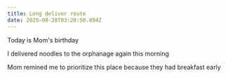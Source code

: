 ```yaml
---
title: Long deliver route
date: 2025-08-28T03:20:50.894Z
---
```


Today is Mom's birthday

I delivered noodles to the orphanage again this morning

Mom remined me to prioritize this place because they had breakfast early

